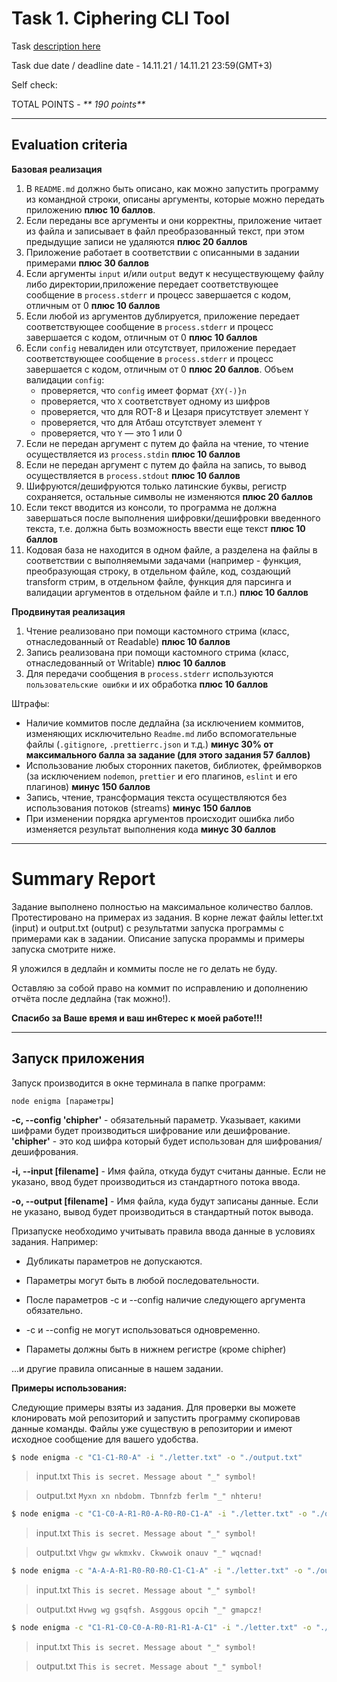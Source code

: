 # __Task 1. Ciphering CLI Tool__

Task [description here](https://github.com/rolling-scopes-school/basic-nodejs-course/blob/master/descriptions/ciphering-cli-tool.md)

Task due date / deadline date - 14.11.21 / 14.11.21 23:59(GMT+3)

Self check:
 
 TOTAL POINTS - _** 190 points**_
 
-----------
## __Evaluation criteria__

**Базовая реализация**

1. В `README.md` должно быть описано, как можно запустить программу из командной строки, описаны аргументы, которые можно передать приложению **плюс 10 баллов**.
2. Если переданы все аргументы и они корректны, приложение читает из файла и записывает в файл преобразованный текст, при этом предыдущие записи не удаляются **плюс 20 баллов**
3. Приложение работает в соответствии с описанными в задании примерами **плюс 30 баллов**
4. Если аргументы `input` и/или `output` ведут к несуществующему файлу либо директории,приложение передает соответствующее сообщение в `process.stderr` и прoцесс завершается с кодом, отличным от 0 **плюс 10 баллов**
5. Если любой из аргументов дублируется, приложение передает соответствующее сообщение в `process.stderr` и прoцесс завершается с кодом, отличным от 0 **плюс 10 баллов**
6. Если `config` невалиден или отсутствует, приложение передает соответствующее сообщение в `process.stderr` и прoцесс завершается с кодом, отличным от 0 **плюс 20 баллов**.
Объем валидации `config`:
    * проверяется, что `config` имеет формат `{XY(-)}n`
    * проверяется, что `X` соответствует одному из шифров
    * проверяется, что для ROT-8 и Цезаря присутствует элемент `Y`
    * проверяется, что для Атбаш отсутствует элемент `Y`
    * проверяется, что `Y` — это 1 или 0
7. Если не передан аргумент с путем до файла на чтение, то чтение осуществляется из `process.stdin` **плюс 10 баллов**
8. Если не передан аргумент с путем до файла на запись, то вывод осуществляется в `process.stdout` **плюс 10 баллов**
9. Шифруются/дешифруются только латинские буквы, регистр сохраняется, остальные символы не изменяются **плюс 20 баллов**
10. Если текст вводится из консоли, то программа не должна завершаться после выполнения шифровки/дешифровки введенного текста, т.е. должна быть возможность ввести еще текст **плюс 10 баллов**
11. Кодовая база не находится в одном файле, а разделена на файлы в соответствии с выполняемыми задачами (например - функция, преобразующая строку, в отдельном файле, код, создающий transform стрим, в отдельном файле, функция для парсинга и валидации аргументов в отдельном файле и т.п.) **плюс 10 баллов**

**Продвинутая реализация**
1. Чтение реализовано при помощи кастомного стрима (класс, отнаследованный от Readable) **плюс 10 баллов**
2. Запись реализована при помощи кастомного стрима (класс, отнаследованный от Writable) **плюс 10 баллов**
3. Для передачи сообщения в `process.stderr` используются `пользовательские ошибки` и их обработка **плюс 10 баллов**

Штрафы:
* Наличие коммитов после дедлайна (за исключением коммитов, изменяющих исключительно `Readme.md` либо вспомогательные файлы (`.gitignore`, `.prettierrc.json` и т.д.) **минус 30% от максимального балла за задание (для этого задания 57 баллов)**
* Использование любых сторонних пакетов, библиотек, фреймворков (за исключением `nodemon`, `prettier` и его плагинов, `eslint` и его плагинов) **минус 150 баллов**
* Запись, чтение, трансформация текста осуществляются без использования потоков (streams) **минус 150 баллов**
* При изменении порядка аргументов происходит ошибка либо изменяется результат выполнения кода **минус 30 баллов**

------------

# __Summary Report__

Задание выполнено полностью на максимальное количество баллов. Протестировано на примерах из задания. В корне лежат файлы letter.txt (input) и output.txt (output) с результатми запуска программы с примерами как в задании. Описание запуска прораммы и примеры запуска смотрите ниже.

Я уложился в дедлайн и коммиты после не го делать не буду.

Оставляю за собой право на коммит по исправлению и дополнению отчёта после дедлайна (так можно!).

__Спасибо за Ваше время и ваш ин6терес к моей работе!!!__

-----

## Запуск приложения

Запуск производится в окне терминала в папке программ:

`node enigma [параметры]`

**-c, --config 'chipher'** - обязательный параметр. Указывает, какими шифрами будет производиться шифрование или дешифрование. **'chipher'** - это код шифра который будет использован для шифрования/дешифрования.

**-i, --input [filename]** - Имя файла, откуда будут считаны данные. Если не указано, ввод будет производиться из стандартного потока ввода.

**-o, --output [filename]** - Имя файла, куда будут записаны данные. Если не указано, вывод будет производиться в стандартный поток вывода.

Призапуске необходимо учитывать правила ввода данные в условиях задания. Например:

* Дубликаты параметров не допускаются.

* Параметры могут быть в любой последовательности.

* После параметров -с и --config наличие следующего аргумента обязательно. 

* -с и --config не могут использоваться одновременно.

* Параметы должны быть в нижнем регистре (кроме chipher)

...и другие правила описанные в нашем задании.

**Примеры использования:**

Следующие примеры взяты из задания. Для проверки вы можете клонировать мой репозиторий и запустить программу скопировав данные команды. Файлы уже существую в репозитории и имеют исходное сообщение для вашего удобства.

```bash
$ node enigma -c "C1-C1-R0-A" -i "./letter.txt" -o "./output.txt"
```

> input.txt
> `This is secret. Message about "_" symbol!`

> output.txt
> `Myxn xn nbdobm. Tbnnfzb ferlm "_" nhteru!`

```bash
$ node enigma -c "C1-C0-A-R1-R0-A-R0-R0-C1-A" -i "./letter.txt" -o "./output.txt"
```

> input.txt
> `This is secret. Message about "_" symbol!`

> output.txt
> `Vhgw gw wkmxkv. Ckwwoik onauv "_" wqcnad!`

```bash
$ node enigma -c "A-A-A-R1-R0-R0-R0-C1-C1-A" -i "./letter.txt" -o "./output.txt"
```

> input.txt
> `This is secret. Message about "_" symbol!`

> output.txt
> `Hvwg wg gsqfsh. Asggous opcih "_" gmapcz!`

```bash
$ node enigma -c "C1-R1-C0-C0-A-R0-R1-R1-A-C1" -i "./letter.txt" -o "./output.txt"
```

> input.txt
> `This is secret. Message about "_" symbol!`

> output.txt
> `This is secret. Message about "_" symbol!`
